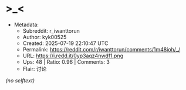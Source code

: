 # >_<

- Metadata:
  - Subreddit: r_iwanttorun
  - Author: kyk00525
  - Created: 2025-07-19 22:10:47 UTC
  - Permalink: https://reddit.com/r/iwanttorun/comments/1m48ioh/_/
  - URL: https://i.redd.it/0yp3aqz4nwdf1.png
  - Ups: 48 | Ratio: 0.96 | Comments: 3
  - Flair: 讨论

_(no selftext)_
